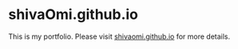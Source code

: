 # shivaOmi.github.io

This is my portfolio. Please visit <a href="https://shivaomi.github.io">shivaomi.github.io</a> for more details.

